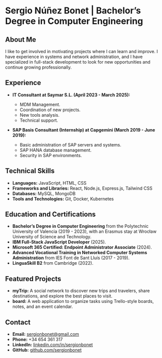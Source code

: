 # Sergio Núñez Bonet | Bachelor’s Degree in Computer Engineering

## About Me

I like to get involved in motivating projects where I can learn and improve. I have experience in systems and network administration, and I have specialized in full-stack development to look for new opportunities and continue growing professionally.

## Experience

- **IT Consultant at Saymar S.L. (April 2023 - March 2025):**  
  - MDM Management.
  - Coordination of new projects.
  - New tools analysis.
  - Technical support.

- **SAP Basis Consultant (Internship) at Capgemini (March 2019 - June 2019):**  
  - Basic administration of SAP servers and systems.
  - SAP HANA database management.
  - Security in SAP environments.


## Technical Skills

- **Languages:** JavaScript, HTML, CSS  
- **Frameworks and Libraries:** React, Node.js, Express.js, Tailwind CSS  
- **Databases:** MySQL, MongoDB  
- **Tools and Technologies:** Git, Docker, Kubernetes

## Education and Certifications

- **Bachelor’s Degree in Computer Engineering** from the Polytechnic University of Valencia (2019 - 2023), with an Erasmus stay at Wrocław University of Science and Technology.  
- **IBM Full-Stack JavaScript Developer** (2025).  
- **Microsoft 365 Certified: Endpoint Administrator Associate** (2024).  
- **Advanced Vocational Training in Networked Computer Systems Administration** from IES Font de Sant Lluís (2017 - 2019).  
- **LinguaSkill B2** from Cambridge (2022).

## Featured Projects

- **myTrip:** A social network to discover new trips and travelers, share destinations, and explore the best places to visit.  
- **board:** A web application to organize tasks using Trello-style boards, notes, and an event calendar.

## Contact

- **Email:** sergionbonet@gmail.com  
- **Phone:** +34 654 361 317  
- **LinkedIn:** [linkedin.com/in/sergionbonet](https://www.linkedin.com/in/sergionbonet)  
- **GitHub:** [github.com/sergionbonet](https://github.com/sergionbonet)
